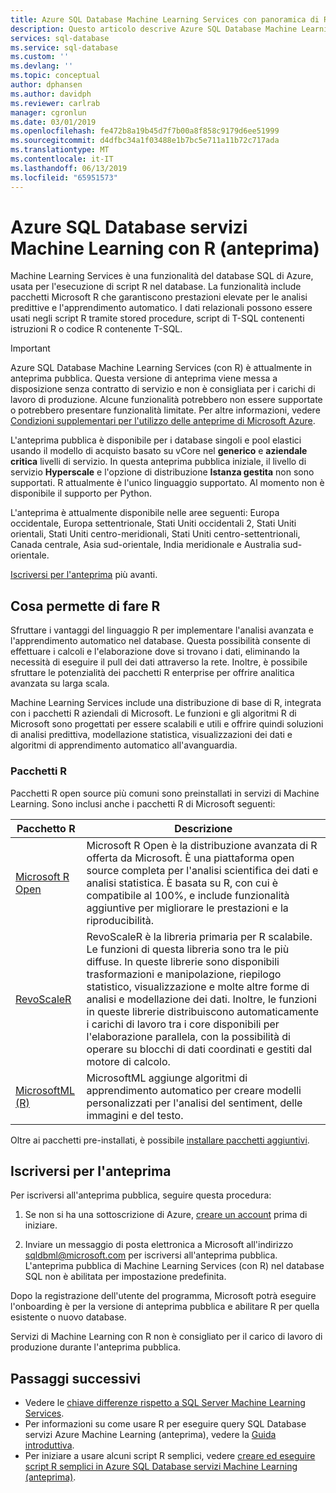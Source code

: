 ```yaml
---
title: Azure SQL Database Machine Learning Services con panoramica di R (anteprima)
description: Questo articolo descrive Azure SQL Database Machine Learning Services (con R) e spiega come funziona.
services: sql-database
ms.service: sql-database
ms.custom: ''
ms.devlang: ''
ms.topic: conceptual
author: dphansen
ms.author: davidph
ms.reviewer: carlrab
manager: cgronlun
ms.date: 03/01/2019
ms.openlocfilehash: fe472b8a19b45d7f7b00a8f858c9179d6ee51999
ms.sourcegitcommit: d4dfbc34a1f03488e1b7bc5e711a11b72c717ada
ms.translationtype: MT
ms.contentlocale: it-IT
ms.lasthandoff: 06/13/2019
ms.locfileid: "65951573"
---
```

# <a name="azure-sql-database-machine-learning-services-with-r-preview"></a>Azure SQL Database servizi Machine Learning con R (anteprima)

Machine Learning Services è una funzionalità del database SQL di Azure, usata per l'esecuzione di script R nel database. La funzionalità include pacchetti Microsoft R che garantiscono prestazioni elevate per le analisi predittive e l'apprendimento automatico. I dati relazionali possono essere usati negli script R tramite stored procedure, script di T-SQL contenenti istruzioni R o codice R contenente T-SQL.

> [!IMPORTANT]
> Azure SQL Database Machine Learning Services (con R) è attualmente in anteprima pubblica.
> Questa versione di anteprima viene messa a disposizione senza contratto di servizio e non è consigliata per i carichi di lavoro di produzione. Alcune funzionalità potrebbero non essere supportate o potrebbero presentare funzionalità limitate.
> Per altre informazioni, vedere [Condizioni supplementari per l'utilizzo delle anteprime di Microsoft Azure](https://azure.microsoft.com/support/legal/preview-supplemental-terms/).
>
> L'anteprima pubblica è disponibile per i database singoli e pool elastici usando il modello di acquisto basato su vCore nel **generico** e **aziendale critica** livelli di servizio. In questa anteprima pubblica iniziale, il livello di servizio **Hyperscale** e l'opzione di distribuzione **Istanza gestita** non sono supportati. R attualmente è l'unico linguaggio supportato. Al momento non è disponibile il supporto per Python.
>
> L'anteprima è attualmente disponibile nelle aree seguenti: Europa occidentale, Europa settentrionale, Stati Uniti occidentali 2, Stati Uniti orientali, Stati Uniti centro-meridionali, Stati Uniti centro-settentrionali, Canada centrale, Asia sud-orientale, India meridionale e Australia sud-orientale.
>
> [Iscriversi per l'anteprima](#signup) più avanti.

## <a name="what-you-can-do-with-r"></a>Cosa permette di fare R

Sfruttare i vantaggi del linguaggio R per implementare l'analisi avanzata e l'apprendimento automatico nel database. Questa possibilità consente di effettuare i calcoli e l'elaborazione dove si trovano i dati, eliminando la necessità di eseguire il pull dei dati attraverso la rete. Inoltre, è possibile sfruttare le potenzialità dei pacchetti R enterprise per offrire analitica avanzata su larga scala.

Machine Learning Services include una distribuzione di base di R, integrata con i pacchetti R aziendali di Microsoft. Le funzioni e gli algoritmi R di Microsoft sono progettati per essere scalabili e utili e offrire quindi soluzioni di analisi predittiva, modellazione statistica, visualizzazioni dei dati e algoritmi di apprendimento automatico all'avanguardia.

### <a name="r-packages"></a>Pacchetti R

Pacchetti R open source più comuni sono preinstallati in servizi di Machine Learning. Sono inclusi anche i pacchetti R di Microsoft seguenti:

| Pacchetto R | Descrizione|
|-|-|
| [Microsoft R Open](https://mran.microsoft.com/rro) | Microsoft R Open è la distribuzione avanzata di R offerta da Microsoft. È una piattaforma open source completa per l'analisi scientifica dei dati e analisi statistica. È basata su R, con cui è compatibile al 100%, e include funzionalità aggiuntive per migliorare le prestazioni e la riproducibilità. |
| [RevoScaleR](https://docs.microsoft.com/sql/advanced-analytics/r/ref-r-revoscaler) | RevoScaleR è la libreria primaria per R scalabile. Le funzioni di questa libreria sono tra le più diffuse. In queste librerie sono disponibili trasformazioni e manipolazione, riepilogo statistico, visualizzazione e molte altre forme di analisi e modellazione dei dati. Inoltre, le funzioni in queste librerie distribuiscono automaticamente i carichi di lavoro tra i core disponibili per l'elaborazione parallela, con la possibilità di operare su blocchi di dati coordinati e gestiti dal motore di calcolo. |
| [MicrosoftML (R)](https://docs.microsoft.com/sql/advanced-analytics/r/ref-r-microsoftml) | MicrosoftML aggiunge algoritmi di apprendimento automatico per creare modelli personalizzati per l'analisi del sentiment, delle immagini e del testo. |

Oltre ai pacchetti pre-installati, è possibile [installare pacchetti aggiuntivi](sql-database-machine-learning-services-add-r-packages.md).

<a name="signup"></a>

## <a name="sign-up-for-the-preview"></a>Iscriversi per l'anteprima

Per iscriversi all'anteprima pubblica, seguire questa procedura:

1. Se non si ha una sottoscrizione di Azure, [creare un account](https://azure.microsoft.com/free/) prima di iniziare.

2. Inviare un messaggio di posta elettronica a Microsoft all'indirizzo [sqldbml@microsoft.com](mailto:sqldbml@microsoft.com) per iscriversi all'anteprima pubblica. L'anteprima pubblica di Machine Learning Services (con R) nel database SQL non è abilitata per impostazione predefinita.

Dopo la registrazione dell'utente del programma, Microsoft potrà eseguire l'onboarding è per la versione di anteprima pubblica e abilitare R per quella esistente o nuovo database.

Servizi di Machine Learning con R non è consigliato per il carico di lavoro di produzione durante l'anteprima pubblica.

## <a name="next-steps"></a>Passaggi successivi

- Vedere le [chiave differenze rispetto a SQL Server Machine Learning Services](sql-database-machine-learning-services-differences.md).
- Per informazioni su come usare R per eseguire query SQL Database servizi Azure Machine Learning (anteprima), vedere la [Guida introduttiva](sql-database-connect-query-r.md).
- Per iniziare a usare alcuni script R semplici, vedere [creare ed eseguire script R semplici in Azure SQL Database servizi Machine Learning (anteprima)](sql-database-quickstart-r-create-script.md).
